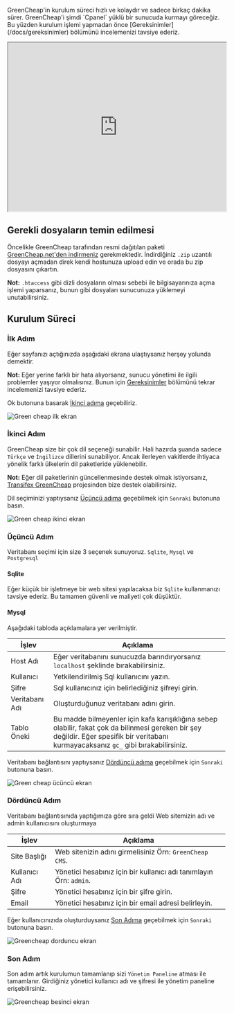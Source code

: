 <p class="uk-article-lead">GreenCheap'in kurulum süreci hızlı ve kolaydır ve sadece birkaç dakika sürer. GreenCheap'i şimdi `Cpanel` yüklü bir sunucuda kurmayı göreceğiz. Bu yüzden kurulum işlemi yapmadan önce [Gereksinimler](/docs/gereksinimler) bölümünü incelemenizi tavsiye ederiz.</p>

<iframe src="https://www.youtube.com/embed/xOdJlgTrhyo?controls=1" allowfullscreen="" width="100%" height="390"></iframe>

## Gerekli dosyaların temin edilmesi
Öncelikle GreenCheap tarafından resmi dağıtılan paketi <a href="https://greencheap.net/version" target="_blank">GreenCheap.net'den indirmeniz</a> gerekmektedir.
İndirdiğiniz `.zip` uzantılı dosyayı açmadan direk kendi hostunuza upload edin ve orada bu zip dosyasını çıkartın.

**Not:** `.htaccess` gibi dizli dosyaların olması sebebi ile bilgisayarınıza açma işlemi yaparsanız, bunun gibi dosyaları sunucunuza yüklemeyi unutabilirsiniz.


## Kurulum Süreci

### İlk Adım

Eğer sayfanızı açtığınızda aşağıdaki ekrana ulaştıysanız herşey yolunda demektir. 

**Not:** Eğer yerine farklı bir hata alıyorsanız, sunucu yönetimi ile ilgili problemler yaşıyor olmalısınız. Bunun için [Gereksinimler](/docs/gereksinimler) bölümünü tekrar incelemenizi tavsiye ederiz.

Ok butonuna basarak [İkinci adıma](#-kinci-ad-m) geçebiliriz.

![Green cheap ilk ekran](storage/docs-belgeler/greencheap-ilk-ekran.png)

### İkinci Adım

GreenCheap size bir çok dil seçeneği sunabilir. Hali hazırda şuanda sadece `Türkçe` ve `İngilizce` dillerini sunabiliyor. Ancak ilerleyen vakitlerde ihtiyaca yönelik farklı ülkelerin dil paketleride yüklenebilir.

**Not:** Eğer dil paketlerinin güncellenmesinde destek olmak istiyorsanız, <a href="https://www.transifex.com/greencheap/greencheap-cms" target="_blank" rel="nofollow">Transifex GreenCheap</a> projesinden bize destek olabilirsiniz.

Dil seçiminizi yaptıysanız [Üçüncü adıma](#-nc-ad-m) geçebilmek için `Sonraki` butonuna basın.

![Green cheap ikinci ekran](storage/docs-belgeler/greencheap-ikinci-ekran.png)

### Üçüncü Adım

Veritabanı seçimi için size 3 seçenek sunuyoruz. `Sqlite`, `Mysql` ve `Postgresql`

#### Sqlite

Eğer küçük bir işletmeye bir web sitesi yapılacaksa biz `Sqlite` kullanmanızı tavsiye ederiz. Bu tamamen güvenli ve maliyeti çok düşüktür.

#### Mysql

Aşağıdaki tabloda açıklamalara yer verilmiştir.

|İşlev			|Açıklama|
|-----			|--------|
|Host Adı		|Eğer veritabanını sunucuzda barındıryorsanız `localhost` şeklinde bırakabilirsiniz.|
|Kullanıcı		|Yetkilendirilmiş Sql kullanıcını yazın.|
|Şifre			|Sql kullanıcınız için belirlediğiniz şifreyi girin.|
|Veritabanı Adı	|Oluşturduğunuz veritabanı adını girin.|
|Tablo Öneki	|Bu madde bilmeyenler için kafa karışıklığına sebep olabilir, fakat çok da bilinmesi gereken bir şey değildir. Eğer spesifik bir veritabanı kurmayacaksanız `gc_` gibi bırakabilirsiniz.|

Veritabanı bağlantısını yaptıysanız [Dördüncü adıma](#d-rd-nc-ad-m) geçebilmek için `Sonraki` butonuna basın.

![Green cheap ücüncü ekran](storage/docs-belgeler/greencheap-ücüncü-ekran.png)

### Dördüncü Adım

Veritabanı bağlantısınıda yaptığımıza göre sıra geldi Web sitemizin adı ve admin kullanıcısını oluşturmaya

|İşlev				|Açıklama|
|-----				|--------|
|Site Başlığı		|Web sitenizin adını girmelisiniz Örn: `GreenCheap CMS`.|
|Kullanıcı Adı		|Yönetici hesabınız için bir kullanıcı adı tanımlayın Örn: `admin`.|
|Şifre				|Yönetici hesabınız için bir şifre girin.|
|Email				|Yönetici hesabınız için bir email adresi belirleyin.|

Eğer kullanıcınızıda oluşturduysanız [Son Adıma](#d-rd-nc-ad-m) geçebilmek için `Sonraki` butonuna basın.

![Greencheap dorduncu ekran](storage/docs-belgeler/greencheap-dorduncu-ekran.png)

### Son Adım

Son adım artık kurulumun tamamlanıp sizi `Yönetim Paneline` atması ile tamamlanır. Girdiğiniz yönetici kullanıcı adı ve şifresi ile yönetim paneline erişebilirsiniz.

![Greencheap besinci ekran](storage/docs-belgeler/greencheap-besinci-ekran.png)